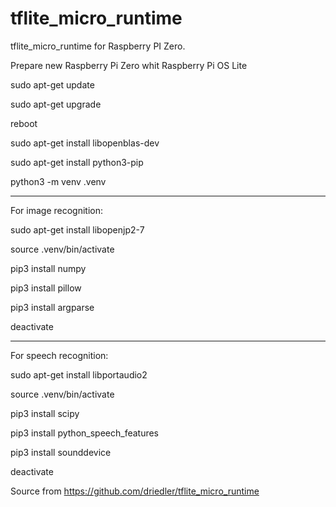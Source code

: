 # tflite_micro_runtime
tflite_micro_runtime
for Raspberry PI Zero.

Prepare new Raspberry Pi Zero whit Raspberry Pi OS Lite

sudo apt-get update

sudo apt-get upgrade

reboot

sudo apt-get install libopenblas-dev

sudo apt-get install python3-pip

python3 -m venv .venv

--------------------------

For image recognition:

sudo apt-get install libopenjp2-7

source .venv/bin/activate

pip3 install numpy

pip3 install pillow

pip3 install argparse

deactivate

------------------------------------

For speech recognition:

sudo apt-get install libportaudio2

source .venv/bin/activate

pip3 install scipy

pip3 install python_speech_features

pip3 install sounddevice

deactivate

Source from https://github.com/driedler/tflite_micro_runtime
